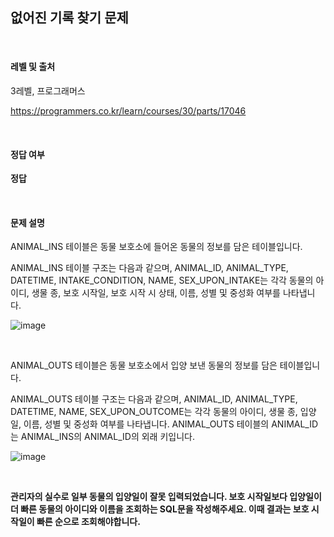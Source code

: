 ## **없어진 기록 찾기 문제**


&nbsp;


#### 레벨 및 출처 
3레벨, 프로그래머스

https://programmers.co.kr/learn/courses/30/parts/17046


&nbsp;


#### 정답 여부
**정답**

&nbsp;

#### 문제 설명

ANIMAL_INS 테이블은 동물 보호소에 들어온 동물의 정보를 담은 테이블입니다. 

ANIMAL_INS 테이블 구조는 다음과 같으며, ANIMAL_ID, ANIMAL_TYPE, DATETIME, INTAKE_CONDITION, NAME, SEX_UPON_INTAKE는 각각 동물의 아이디, 생물 종, 보호 시작일, 보호 시작 시 상태, 이름, 성별 및 중성화 여부를 나타냅니다.

![image](https://user-images.githubusercontent.com/79372217/129712001-2c98eb2c-aa36-4ce4-8aab-3f2e29d79fc0.png)



&nbsp;

ANIMAL_OUTS 테이블은 동물 보호소에서 입양 보낸 동물의 정보를 담은 테이블입니다. 

ANIMAL_OUTS 테이블 구조는 다음과 같으며, ANIMAL_ID, ANIMAL_TYPE, DATETIME, NAME, SEX_UPON_OUTCOME는 각각 동물의 아이디, 생물 종, 입양일, 이름, 성별 및 중성화 여부를 나타냅니다. ANIMAL_OUTS 테이블의 ANIMAL_ID는 ANIMAL_INS의 ANIMAL_ID의 외래 키입니다.

![image](https://user-images.githubusercontent.com/79372217/129712084-9616d6f4-d5d9-499d-a9fe-5adf9dd1874b.png)


&nbsp;


**관리자의 실수로 일부 동물의 입양일이 잘못 입력되었습니다. 보호 시작일보다 입양일이 더 빠른 동물의 아이디와 이름을 조회하는 SQL문을 작성해주세요. 이때 결과는 보호 시작일이 빠른 순으로 조회해야합니다.**


&nbsp;

